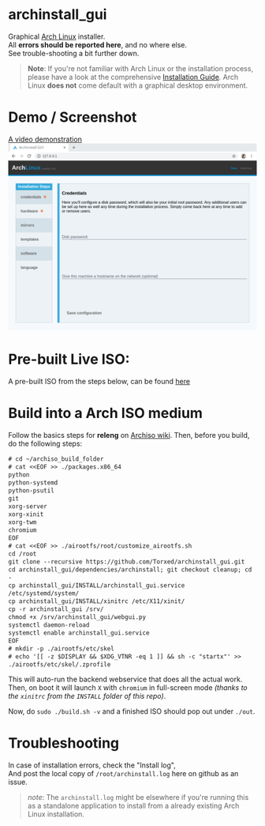 # archinstall_gui
Graphical [Arch Linux](https://wiki.archlinux.org/index.php/Arch_Linux) installer.<br>
All **errors should be reported here**, and no where else.<br>
See trouble-shooting a bit further down.

> **Note**: If you're not familiar with Arch Linux or the installation process, please have a look at the comprehensive [Installation Guide](https://wiki.archlinux.org/index.php/Installation_guide). Arch Linux **does not** come default with a graphical desktop environment.

# Demo / Screenshot

[A video demonstration](https://youtu.be/btdCE-u5n8U)
![screenshot](screenshot.png)

# Pre-built Live ISO:

A pre-built ISO from the steps below, can be found [here](https://hvornum.se/archiso/)

# Build into a Arch ISO medium

Follow the basics steps for **releng** on [Archiso wiki](https://wiki.archlinux.org/index.php/Archiso). Then, before you build, do the following steps:

```
# cd ~/archiso_build_folder
# cat <<EOF >> ./packages.x86_64
python
python-systemd
python-psutil
git
xorg-server
xorg-xinit
xorg-twm
chromium
EOF
# cat <<EOF >> ./airootfs/root/customize_airootfs.sh
cd /root
git clone --recursive https://github.com/Torxed/archinstall_gui.git
cd archinstall_gui/dependencies/archinstall; git checkout cleanup; cd -
cp archinstall_gui/INSTALL/archinstall_gui.service /etc/systemd/system/
cp archinstall_gui/INSTALL/xinitrc /etc/X11/xinit/
cp -r archinstall_gui /srv/
chmod +x /srv/archinstall_gui/webgui.py
systemctl daemon-reload
systemctl enable archinstall_gui.service
EOF
# mkdir -p ./airootfs/etc/skel
# echo '[[ -z $DISPLAY && $XDG_VTNR -eq 1 ]] && sh -c "startx"' >> ./airootfs/etc/skel/.zprofile
```

This will auto-run the backend webservice that does all the actual work.<br>
Then, on boot it will launch `X` with `chromium` in full-screen mode *(thanks to the `xinitrc` from the `INSTALL` folder of this repo)*.

Now, do `sudo ./build.sh -v` and a finished ISO should pop out under `./out`.

# Troubleshooting

In case of installation errors, check the "Install log",<br>
And post the local copy of `/root/archinstall.log` here on github as an issue.

> *note*: The `archinstall.log` might be elsewhere if you're running this as a standalone application to install from a already existing Arch Linux installation.